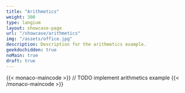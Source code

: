 ```yaml
---
title: "Arithmetics"
weight: 300
type: langium
layout: showcase-page
url: "/showcase/arithmetics"
img: "/assets/office.jpg"
description: Description for the arithmetics example.
geekdochidden: true
noMain: true
draft: true
---
```

{{< monaco-maincode >}}
// TODO implement arithmetics example
{{< /monaco-maincode >}}